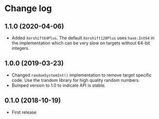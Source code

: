 Change log
==========

1.1.0 (2020-04-06)
------------------

* Added `Xorshift64Plus`. The default `Xorshift128Plus` uses `haxe.Int64`
  in the implementation which can be very slow on targets without 64-bit
  integers.

1.0.0 (2019-03-23)
------------------

* Changed `randomSystemInt()` implementation to remove target specific code.
  Use the trandom library for high quality random numbers.
* Bumped version to 1.0 to indicate API is stable.

0.1.0 (2018-10-19)
------------------

* First release

